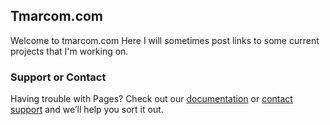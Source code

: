 ## Tmarcom.com

Welcome to tmarcom.com
Here I will sometimes post links to some current projects that I'm working on.





### Support or Contact

Having trouble with Pages? Check out our [documentation](https://help.github.com/categories/github-pages-basics/) or [contact support](https://github.com/contact) and we’ll help you sort it out. 
